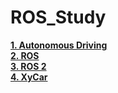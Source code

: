 # ROS_Study  

[**1. Autonomous Driving**](https://github.com/HoyeonYu/ROS_Study/blob/master/AutonomousDriving.md)   
[**2. ROS**](https://github.com/HoyeonYu/ROS_Study/blob/master/ROS.md)  
[**3. ROS 2**](https://github.com/HoyeonYu/ROS_Study/blob/master/ROS2.md)  
[**4. XyCar**](https://github.com/HoyeonYu/ROS_Study/blob/master/XyCar.md)   
 
